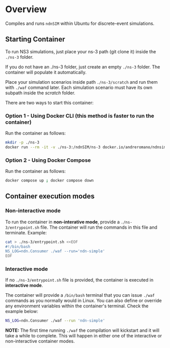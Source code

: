 # Overview

Compiles and runs ```ndnSIM``` within Ubuntu for discrete-event simulations. 

## Starting Container

To run NS3 simulations, just place your ns-3 path (git clone it) inside the ```./ns-3``` folder. 

If you do not have an ./ns-3 folder, just create an empty ```./ns-3``` folder. The container will populate it automatically.

Place your simulation scenarios inside path ```./ns-3/scratch``` and run them with ```./waf``` command later. Each simulation scenario must have its own subpath inside the *scratch* folder.

There are two ways to start this container:

### Option 1 - Using Docker CLI (this method is faster to run the container)

Run the container as follows:
```bash
mkdir -p ./ns-3
docker run --rm -it -v ./ns-3:/ndnSIM/ns-3 docker.io/andreromano/ndnsim
```

### Option 2 - Using Docker Compose 

Run the container as follows:
```bash
docker compose up ; docker compose down
```

## Container execution modes 

### Non-interactive mode

To run the container in **non-interative mode**, provide a ```./ns-3/entrypoint.sh``` file. The container will run the commands in this file and terminate. Example:
```bash
cat > ./ns-3/entrypoint.sh <<EOF
#!/bin/bash
NS_LOG=ndn.Consumer ./waf --run='ndn-simple'
EOF
```

### Interactive mode

If no ```./ns-3/entrypoint.sh``` file is provided, the container is executed in **interactive mode**.

The container will provide a ```/bin/bash``` terminal that you can issue ```./waf``` commands as you normally would in Linux. You can also define or override any environment variables within the container's terminal. Check the example below:
```bash
NS_LOG=ndn.Consumer ./waf --run 'ndn-simple'
```

**NOTE:** The first time running ```./waf``` the compilation will kickstart and it will take a while to complete. This will happen in either one of the interactive or non-interactive container modes.
